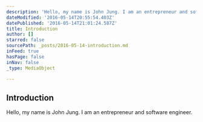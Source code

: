 ```yaml
---
description: 'Hello, my name is John Jung. I am an entrepreneur and software engineer.'
dateModified: '2016-05-14T20:55:54.403Z'
datePublished: '2016-05-14T21:01:24.587Z'
title: Introduction
author: []
starred: false
sourcePath: _posts/2016-05-14-introduction.md
inFeed: true
hasPage: false
inNav: false
_type: MediaObject

---
```

<article style=""><h1>Introduction</h1></article>

Hello, my name is John Jung. I am an entrepreneur and software engineer.